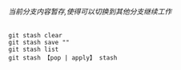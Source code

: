 ###### 当前分支内容暂存,使得可以切换到其他分支继续工作
```
git stash clear
git stash save ""
git stash list
git stash 【pop | apply】 stash
```
